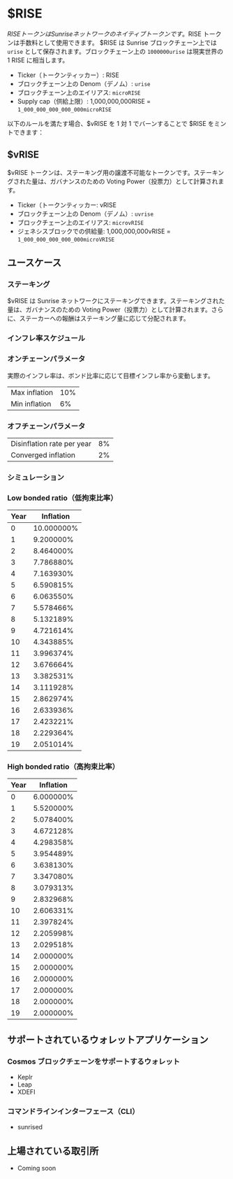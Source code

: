 # $RISE

$RISE トークンは Sunrise ネットワークのネイティブトークンです。$RISE トークンは手数料として使用できます。
$RISE は Sunrise ブロックチェーン上では `urise` として保存されます。ブロックチェーン上の `1000000urise` は現実世界の 1 RISE に相当します。

- Ticker（トークンティッカー）: RISE
- ブロックチェーン上の Denom（デノム）: `urise`
- ブロックチェーン上のエイリアス: `microRISE`
- Supply cap（供給上限）: 1,000,000,000RISE = `1_000_000_000_000_000microRISE`

以下のルールを満たす場合、$vRISE を 1 対 1 でバーンすることで $RISE をミントできます：

## $vRISE

$vRISE トークンは、ステーキング用の譲渡不可能なトークンです。ステーキングされた量は、ガバナンスのための Voting Power（投票力）として計算されます。

- Ticker（トークンティッカー: vRISE
- ブロックチェーン上の Denom（デノム）: `uvrise`
- ブロックチェーン上のエイリアス: `microvRISE`
- ジェネシスブロックでの供給量: 1,000,000,000vRISE = `1_000_000_000_000_000microVRISE`

## ユースケース

### ステーキング

$vRISE は Sunrise ネットワークにステーキングできます。ステーキングされた量は、ガバナンスのための Voting Power（投票力）として計算されます。さらに、ステーカーへの報酬はステーキング量に応じて分配されます。

### インフレ率スケジュール

### オンチェーンパラメータ

実際のインフレ率は、ボンド比率に応じて目標インフレ率から変動します。

|               |     |
| ------------- | --- |
| Max inflation | 10% |
| Min inflation | 6%  |

### オフチェーンパラメータ

|                            |     |
| -------------------------- | --- |
| Disinflation rate per year | 8%  |
| Converged inflation        | 2%  |

### シミュレーション

### Low bonded ratio（低拘束比率）

| Year | Inflation  |
| ---- | ---------- |
| 0    | 10.000000% |
| 1    | 9.200000%  |
| 2    | 8.464000%  |
| 3    | 7.786880%  |
| 4    | 7.163930%  |
| 5    | 6.590815%  |
| 6    | 6.063550%  |
| 7    | 5.578466%  |
| 8    | 5.132189%  |
| 9    | 4.721614%  |
| 10   | 4.343885%  |
| 11   | 3.996374%  |
| 12   | 3.676664%  |
| 13   | 3.382531%  |
| 14   | 3.111928%  |
| 15   | 2.862974%  |
| 16   | 2.633936%  |
| 17   | 2.423221%  |
| 18   | 2.229364%  |
| 19   | 2.051014%  |

### High bonded ratio（高拘束比率）

| Year | Inflation |
| ---- | --------- |
| 0    | 6.000000% |
| 1    | 5.520000% |
| 2    | 5.078400% |
| 3    | 4.672128% |
| 4    | 4.298358% |
| 5    | 3.954489% |
| 6    | 3.638130% |
| 7    | 3.347080% |
| 8    | 3.079313% |
| 9    | 2.832968% |
| 10   | 2.606331% |
| 11   | 2.397824% |
| 12   | 2.205998% |
| 13   | 2.029518% |
| 14   | 2.000000% |
| 15   | 2.000000% |
| 16   | 2.000000% |
| 17   | 2.000000% |
| 18   | 2.000000% |
| 19   | 2.000000% |

## サポートされているウォレットアプリケーション

### Cosmos ブロックチェーンをサポートするウォレット

- Keplr
- Leap
- XDEFI

### コマンドラインインターフェース（CLI）

- sunrised

## 上場されている取引所

- Coming soon
